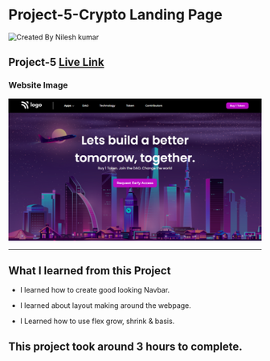 # Project-5-Crypto Landing Page

![Created By Nilesh kumar](https://img.shields.io/badge/CreatedBy-NileshKumar-brightgreen)

## **Project-5** [Live Link]()  

### Website Image
![website img](./screenshots/website%20img.png)
***
## What I learned from this Project

- I learned how to create good looking Navbar.

- I learned about layout making around the webpage.

- I Learned how to use flex grow, shrink & basis.


## This project took around 3 hours to complete.